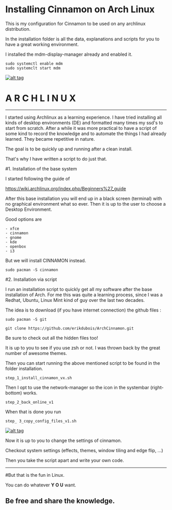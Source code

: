 # Installing Cinnamon on Arch Linux

This is my configuration for Cinnamon to be used on any archlinux distribution.

In the installation folder is all the data, explanations and scripts for you to have a great working environment.

I installed the mdm-display-manager already and enabled it.

	sudo systemctl enable mdm
	sudo systemclt start mdm


<a target="_blank" href="http://erikdubois.be/wp-content/uploads/2015/05/archcinnamon12.jpg">
<img style="max-width:100%;" data-canonical-src="http://erikdubois.be/wp-content/uploads/2015/05/archcinnamon12.jpg" alt="alt tag" src="http://erikdubois.be/wp-content/uploads/2015/05/archcinnamon12.jpg">
</a>




# A R C H L I N U X 
----------------------- 

I started using Archlinux as a learning experience. I have tried installing all kinds of desktop environments (DE) and formatted many times my ssd's to start from scratch. After a while it was more practical to have a script of some kind to record the knowledge and to automate the things I had already learned. They became repetitive in nature.

The goal is to be quickly up and running after a clean install. 

That's why I have written a script to do just that. 

#1. Installation of the base system

I started following the guide of 

https://wiki.archlinux.org/index.php/Beginners%27_guide

After this base installation you will end up in a black screen (terminal) with no graphical environment what so ever. Then it is up to the user to choose a Desktop Environment.

Good options are

	- xfce
	- cinnamon
	- gnome
	- kde
	- openbox
	- i3

But we will install CINNAMON instead.

	sudo pacman -S cinnamon

#2. Installation via script

I run an installation script to quickly  get all my software after the base installation of Arch. For me this was quite a learning process, since I was a Redhat, Ubuntu, Linux Mint kind of guy over the last two decades. 

The idea is to download (if you have internet connection) the github files :

	sudo pacman -S git

	git clone https://github.com/erikdubois/ArchCinnamon.git


Be sure to check out all the hidden files too!

It is up to you to see if you use zsh or not. I was thrown back by the great number of awesome themes.

Then you can start running the above mentioned script to be found in the folder installation.

	step_1_install_cinnamon_vx.sh

Then I opt to use the network-manager so the icon in the systembar (right-bottom) works.

	step_2_back_online_v1

When that is done you run

	step_ 3_copy_config_files_v1.sh



<a target="_blank" href="http://erikdubois.be/wp-content/uploads/2015/05/archcinnamon21.jpg">
<img style="max-width:100%;" data-canonical-src="http://erikdubois.be/wp-content/uploads/2015/05/archcinnamon21.jpg" alt="alt tag" src="http://erikdubois.be/wp-content/uploads/2015/05/archcinnamon21.jpg">
</a>

Now it is up to you to change the settings of cinnamon.

Checkout system settings (effects, themes, window tiling and edge flip, ...)


Then you take the script apart and write your own code.

------------------------------------
#But that is the fun in Linux.

You can do whatever <b>Y O U</b> want.

Be free and share the knowledge.
------------------------------------


